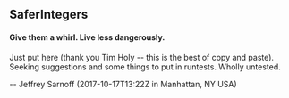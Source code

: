 ## SaferIntegers
#### Give them a whirl.  Live less dangerously.

Just put here (thank you Tim Holy -- this is the best of copy and paste).
Seeking suggestions and some things to put in runtests.  Wholly untested.

-- Jeffrey Sarnoff (2017-10-17T13:22Z in Manhattan, NY USA)
